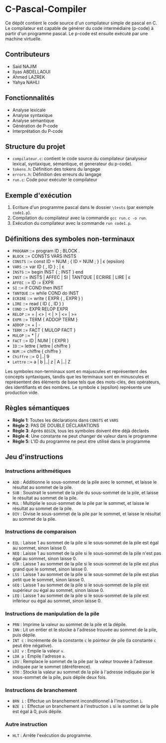 # C-Pascal-Compiler
Ce dépôt contient le code source d'un compilateur simple de pascal en C. Le compilateur est capable de générer du code intermédiaire (p-code) à partir d'un programme pascal. Le p-code est ensuite exécuté par une machine virtuelle.

## Contributeurs
* Said NAJIM
* Ilyas ABDELLAOUI
* Ahmed LAZREK
* Yahya NAHLI

## Fonctionnalités

* Analyse lexicale
* Analyse syntaxique
* Analyse sémantique
* Génération de P-code
* Interprétation du P-code

## Structure du projet

* `compilateur.c`: contient le code source du compilateur (analyseur lexical, syntaxique, sémantique, et generateur du p-code).
* `tokens.h`: Définition des tokens du langage
* `errors.h`: Définition des erreurs du langage
* `run.c`: Code pour exécuter le compilateur

## Exemple d'exécution

1. Ecriture d'un programme pascal dans le dossier `\tests` (par exemple `code1.p`).
2. Compilation du compilateur avec la commande `gcc run.c -o run`.
3. Exécution du compilateur avec la commande `run code1.p`.


## Définitions des symboles non-terminaux
- `PROGRAM` ::= program ID ; BLOCK .
- `BLOCK` ::= CONSTS VARS INSTS
- `CONSTS` ::= const ID = NUM ; { ID = NUM ; } | ε (epsilon)
- `VARS` ::= var ID { , ID } ; | ε
- `INSTS` ::= begin INST { ; INST } end
- `INST` ::= INSTS | AFFEC | SI | TANTQUE | ECRIRE | LIRE | ε
- `AFFEC` ::= ID := EXPR
- `SI` ::= if COND then INST
- `TANTQUE` ::= while COND do INST
- `ECRIRE` ::= write ( EXPR { , EXPR } )
- `LIRE` ::= read ( ID { , ID } )
- `COND` ::= EXPR RELOP EXPR
- `RELOP` ::= = | <> | < | > | <= | >=
- `EXPR` ::= TERM { ADDOP TERM }
- `ADDOP` ::= + | -
- `TERM` ::= FACT { MULOP FACT }
- `MULOP` ::= * | /
- `FACT` ::= ID | NUM | ( EXPR )
- `ID` ::= lettre { lettre | chiffre }
- `NUM` ::= chiffre { chiffre }
- `Chiffre` ::= 0 |..| 9
- `Lettre` ::= a | b |..| z | A |..| Z

Les symboles non-terminaux sont en majuscules et représentent des concepts syntaxiques, tandis que les terminaux sont en minuscules et représentent des éléments de base tels que des mots-clés, des opérateurs, des identifiants et des nombres. Le symbole ε (epsilon) représente une production vide.

## **Règles sémantiques**

- **Règle 1**: Toutes les déclarations dans `CONSTS` et `VARS`
- **Règle 2**: PAS DE DOUBLE DÉCLARATIONS
- **Règle 3**: Après `BEGIN`, tous les symboles doivent être déjà déclarés
- **Règle 4**: Une constante ne peut changer de valeur dans le programme
- **Règle 5**: L'ID du programme ne peut être utilisé dans le programme

## Jeu d'instructions

### Instructions arithmétiques

- `ADD` : Additionne le sous-sommet de la pile avec le sommet, et laisse le résultat au sommet de la pile.
- `SUB` : Soustrait le sommet de la pile du sous-sommet de la pile, et laisse le résultat au sommet de la pile.
- `MUL` : Multiplie le sous-sommet de la pile par le sommet, et laisse le résultat au sommet de la pile.
- `DIV` : Divise le sous-sommet de la pile par le sommet, et laisse le résultat au sommet de la pile.

### Instructions de comparaison

- `EQL` : Laisse 1 au sommet de la pile si le sous-sommet de la pile est égal au sommet, sinon laisse 0.
- `NEQ` : Laisse 1 au sommet de la pile si le sous-sommet de la pile n'est pas égal au sommet, sinon laisse 0.
- `GTR` : Laisse 1 au sommet de la pile si le sous-sommet de la pile est plus grand que le sommet, sinon laisse 0.
- `LSS` : Laisse 1 au sommet de la pile si le sous-sommet de la pile est plus petit que le sommet, sinon laisse 0.
- `GEQ` : Laisse 1 au sommet de la pile si le sous-sommet de la pile est supérieur ou égal au sommet, sinon laisse 0.
- `LEQ` : Laisse 1 au sommet de la pile si le sous-sommet de la pile est inférieur ou égal au sommet, sinon laisse 0.

### Instructions de manipulation de la pile

- `PRN` : Imprime la valeur au sommet de la pile et la dépile.
- `INN` : Lit un entier et le stocke à l'adresse trouvée au sommet de la pile, puis dépile.
- `INT c` : Incrémente de la constante `c` le pointeur de pile (la constante `c` peut être négative).
- `LDI v` : Empile la valeur `v`.
- `LDA a` : Empile l'adresse `a`.
- `LDV` : Remplace le sommet de la pile par la valeur trouvée à l'adresse indiquée par le sommet (déréférence).
- `STO` : Stocke la valeur au sommet de la pile à l'adresse indiquée par le sous-sommet de la pile, puis dépile deux fois.

### Instructions de branchement

- `BRN i` : Effectue un branchement inconditionnel à l'instruction `i`.
- `BZE i` : Effectue un branchement à l'instruction `i` si le sommet de la pile est égal à 0, puis dépile.

### Autre instruction

- `HLT` : Arrête l'exécution du programme.